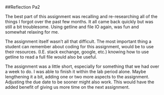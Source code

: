 ##Reflection Pa2

The best part of this assignment was recalling and re-researching all of the things I forgot over the past few months. It all came back quickly but was still a bit troublesome. Using getline and file IO again, was fun and somewhat relaxing for me. 

The assignment itself wasn’t all that difficult. The most important thing a student can remember about coding for this assignment, would be to use their resources. (I.E. stack exchange, google, etc.) knowing how to use getline to read a full file would also be useful. 

The assignment was a little short, especially for something that we had over a week to do. I was able to finish it within the lab period alone. Maybe lengthening it a bit, adding one or two more aspects to the assignment. Adjusting the due date to be sooner might also work. This would have the added benefit of giving us more time on the next assignment. 
